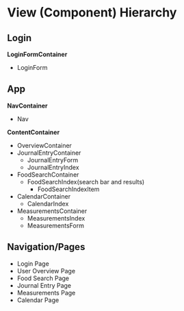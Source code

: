 # View (Component) Hierarchy

## Login

**LoginFormContainer**
+ LoginForm

## App
**NavContainer**
+ Nav

**ContentContainer**
+ OverviewContainer
+ JournalEntryContainer
    + JournalEntryForm
    + JournalEntryIndex
+ FoodSearchContainer
    + FoodSearchIndex(search bar and results)
        + FoodSearchIndexItem    
+ CalendarContainer
    + CalendarIndex
+ MeasurementsContainer
    + MeasurementsIndex
    + MeasurementsForm


## Navigation/Pages


* Login Page
* User Overview Page
* Food Search Page
* Journal Entry Page
* Measurements Page
* Calendar Page
